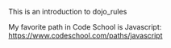 This is an introduction to dojo_rules

My favorite path in Code School is Javascript:
https://www.codeschool.com/paths/javascript
